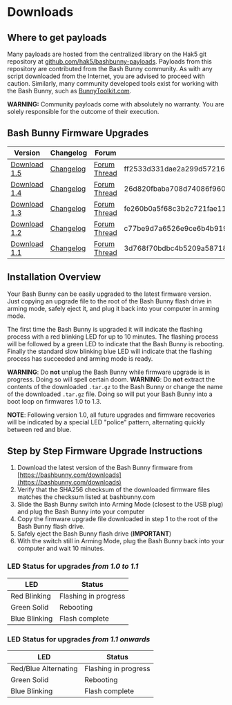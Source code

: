 # Downloads

## Where to get payloads

Many payloads are hosted from the centralized library on the Hak5 git repository at [github.com/hak5/bashbunny-payloads](https://github.com/hak5/bashbunny-payloads). Payloads from this repository are contributed from the Bash Bunny community. As with any script downloaded from the Internet, you are advised to proceed with caution. Similarly, many community developed tools exist for working with the Bash Bunny, such as [BunnyToolkit.com](https://bunnytoolkit.com/).

**WARNING:** Community payloads come with absolutely no warranty. You are solely responsible for the outcome of their execution.

## Bash Bunny Firmware Upgrades

| Version | Changelog | Forum | SHA256 |
| ------- | --------- | ----- | ------ |
| [Download 1.5](https://storage.googleapis.com/bashbunny_updates/ch_fw_1.5_298.tar.gz) | [Changelog](https://storage.googleapis.com/bashbunny_updates/ch_fw_1.5-changelog.txt) | [Forum Thread](#) | ff2533d331dae2a299d57216be5cf0a8ec7c967e76761ae0e0fcc74c6925d003 |
| [Download 1.4](https://storage.googleapis.com/bashbunny_updates/ch_fw_1.4_284.tar.gz) | [Changelog](https://storage.googleapis.com/bashbunny_updates/ch_fw_1.4-changelog.txt) | [Forum Thread](https://forums.hak5.org/index.php?/topic/42073-release-bash-bunny-firmware-v14/) | 26d820fbaba708d74086f960e1ccd4daab884ce35f647f4e272dbe615db2dcf4 |
| [Download 1.3](https://storage.googleapis.com/bashbunny_updates/ch_fw_1.3_264.tar.gz) | [Changelog](https://storage.googleapis.com/bashbunny_updates/ch_fw_1.3-changelog.txt) | [Forum Thread](https://forums.hak5.org/index.php?/topic/40953-release-bash-bunny-firmware-v13/) | fe260b0a5f68c3b2c721fae111e970beaba3a47184df630b1c5bca1e567e4a81 |
| [Download 1.2](https://storage.googleapis.com/bashbunny_updates/ch_fw_1.2_249.tar.gz) | [Changelog](https://storage.googleapis.com/bashbunny_updates/ch_fw_1.2-changelog.txt) | [Forum Thread](https://forums.hak5.org/index.php?/topic/40902-release-bash-bunny-firmware-v12/) | c77be9d7a6526e9ce6b4b919b9cb7e3f7da48f059261622ab1713d8cc1814e84 |
| [Download 1.1](https://storage.googleapis.com/bashbunny_updates/ch_fw_1.1_228.tar.gz) | [Changelog](https://storage.googleapis.com/bashbunny_updates/ch_fw_1.1-changelog.txt) | [Forum Thread](https://forums.hak5.org/index.php?/topic/40661-release-bash-bunny-11/) | 3d768f70bdbc4b5209a587189ac71cbf8ad7ee394ede371c040695db95d9dd3b |

## Installation Overview

Your Bash Bunny can be easily upgraded to the latest firmware version. Just copying an upgrade file to the root of the Bash Bunny flash drive in arming mode, safely eject it, and plug it back into your computer in arming mode.

The first time the Bash Bunny is upgraded it will indicate the flashing process with a red blinking LED for up to 10 minutes. The flashing process will be followed by a green LED to indicate that the Bash Bunny is rebooting. Finally the standard slow blinking blue LED will indicate that the flashing process has succeeded and arming mode is ready.

**WARNING**: Do **not** unplug the Bash Bunny while firmware upgrade is in progress. Doing so will spell certain doom.
**WARNING**: Do **not** extract the contents of the downloaded `.tar.gz` to the Bash Bunny or change the name of the downloaded `.tar.gz` file. Doing so will put your Bash Bunny into a boot loop on firmwares 1.0 to 1.3.

**NOTE**: Following version 1.0, all future upgrades and firmware recoveries will be indicated by a special LED "police" pattern, alternating quickly between red and blue.

## Step by Step Firmware Upgrade Instructions

1. Download the latest version of the Bash Bunny firmware from [https://bashbunny.com/downloads](https://bashbunny.com/downloads)
2. Verify that the SHA256 checksum of the downloaded firmware files matches the checksum listed at bashbunny.com
3. Slide the Bash Bunny switch into Arming Mode (closest to the USB plug) and plug the Bash Bunny into your computer
4. Copy the firmware upgrade file downloaded in step 1 to the root of the Bash Bunny flash drive.
5. Safely eject the Bash Bunny flash drive (**IMPORTANT**)
6. With the switch still in Arming Mode, plug the Bash Bunny back into your computer and wait 10 minutes.

### LED Status for upgrades *from 1.0 to 1.1*

| LED           | Status |
| --- | --- |
| Red Blinking  | Flashing in progress |
| Green Solid   | Rebooting |
| Blue Blinking | Flash complete |

### LED Status for upgrades *from 1.1 onwards*

| LED | Status |
| --- | --- |
| Red/Blue Alternating | Flashing in progress |
| Green Solid | Rebooting |
| Blue Blinking | Flash complete |
